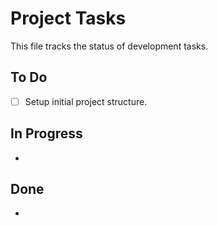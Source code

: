 # Project Tasks

This file tracks the status of development tasks.

## To Do
- [ ] Setup initial project structure.

## In Progress
-

## Done
-